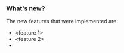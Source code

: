 
### What's new?

The new features that were implemented are:
- <feature 1>
- <feature 2>
- <feature n>
